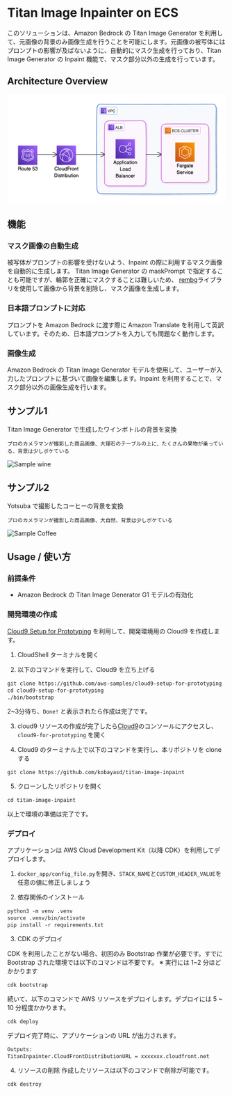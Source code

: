 # Titan Image Inpainter on ECS

このソリューションは、Amazon Bedrock の Titan Image Generator を利用して、元画像の背景のみ画像生成を行うことを可能にします。元画像の被写体にはプロンプトの影響が及ばないように、自動的にマスク生成を行っており、Titan Image Generator の Inpaint 機能で、マスク部分以外の生成を行っています。

## Architecture Overview
![Architecture Overview](./img/architecture.png)

## 機能

### マスク画像の自動生成
被写体がプロンプトの影響を受けないよう、Inpaint の際に利用するマスク画像を自動的に生成します。
Titan Image Generator の maskPrompt で指定することも可能ですが、輪郭を正確にマスクすることは難しいため、 [rembg](https://github.com/danielgatis/rembg)ライブラリを使用して画像から背景を削除し、マスク画像を生成します。

### 日本語プロンプトに対応
プロンプトを Amazon Bedrock に渡す際に Amazon Translate を利用して英訳しています。そのため、日本語プロンプトを入力しても問題なく動作します。

### 画像生成
Amazon Bedrock の Titan Image Generator モデルを使用して、ユーザーが入力したプロンプトに基づいて画像を編集します。Inpaint を利用することで、マスク部分以外の画像生成を行います。

## サンプル1

Titan Image Generator で生成したワインボトルの背景を変換

```
プロのカメラマンが撮影した商品画像、大理石のテーブルの上に、たくさんの果物が乗っている、背景は少しボケている
```

![Sample wine](./img/sample_wine.jpg)

## サンプル2

Yotsuba で撮影したコーヒーの背景を変換

```text
プロのカメラマンが撮影した商品画像、大自然、背景は少しボケている
```

![Sample Coffee](./img/sample_coffee.jpg)


## Usage / 使い方

### 前提条件

- Amazon Bedrock の Titan Image Generator G1 モデルの有効化

### 開発環境の作成

[Cloud9 Setup for Prototyping](https://github.com/aws-samples/cloud9-setup-for-prototyping) を利用して、開発環境用の Cloud9 を作成します。

1. CloudShell ターミナルを開く
 
2. 以下のコマンドを実行して、Cloud9 を立ち上げる
 
```
git clone https://github.com/aws-samples/cloud9-setup-for-prototyping
cd cloud9-setup-for-prototyping
./bin/bootstrap
```

2~3分待ち、`Done!` と表示されたら作成は完了です。

3. cloud9 リソースの作成が完了したら[Cloud9](https://console.aws.amazon.com/cloud9/home)のコンソールにアクセスし、`cloud9-for-prototyping` を開く

4. Cloud9 のターミナル上で以下のコマンドを実行し、本リポジトリを clone する

```
git clone https://github.com/kobayasd/titan-image-inpaint
```

5. クローンしたリポジトリを開く

```
cd titan-image-inpaint
```

以上で環境の準備は完了です。


### デプロイ

アプリケーションは AWS Cloud Development Kit（以降 CDK）を利用してデプロイします。

1. `docker_app/config_file.py`を開き、`STACK_NAME`と`CUSTOM_HEADER_VALUE`を任意の値に修正しましょう

2. 依存関係のインストール

```
python3 -m venv .venv
source .venv/bin/activate
pip install -r requirements.txt
```

3. CDK のデプロイ

CDK を利用したことがない場合、初回のみ Bootstrap 作業が必要です。すでに Bootstrap された環境では以下のコマンドは不要です。
※ 実行には 1~2 分ほどかかります

```
cdk bootstrap
```

続いて、以下のコマンドで AWS リソースをデプロイします。デプロイには 5 ~ 10 分程度かかります。

```
cdk deploy
```

デプロイ完了時に、アプリケーションの URL が出力されます。

```
Outputs:
TitanInpainter.CloudFrontDistributionURL = xxxxxxx.cloudfront.net
```

4. リソースの削除
作成したリソースは以下のコマンドで削除が可能です。

```
cdk destroy
```